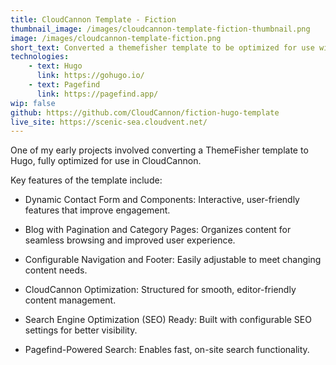 ```yaml
---
title: CloudCannon Template - Fiction
thumbnail_image: /images/cloudcannon-template-fiction-thumbnail.png 
image: /images/cloudcannon-template-fiction.png 
short_text: Converted a themefisher template to be optimized for use within CloudCannon
technologies:
    - text: Hugo
      link: https://gohugo.io/
    - text: Pagefind
      link: https://pagefind.app/
wip: false
github: https://github.com/CloudCannon/fiction-hugo-template
live_site: https://scenic-sea.cloudvent.net/
---
```


One of my early projects involved converting a ThemeFisher template to Hugo, fully optimized for use in CloudCannon.

Key features of the template include:

- Dynamic Contact Form and Components: Interactive, user-friendly features that improve engagement.

- Blog with Pagination and Category Pages: Organizes content for seamless browsing and improved user experience.

- Configurable Navigation and Footer: Easily adjustable to meet changing content needs.

- CloudCannon Optimization: Structured for smooth, editor-friendly content management.

- Search Engine Optimization (SEO) Ready: Built with configurable SEO settings for better visibility.

- Pagefind-Powered Search: Enables fast, on-site search functionality.